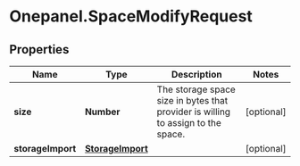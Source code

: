 # Onepanel.SpaceModifyRequest

## Properties
Name | Type | Description | Notes
------------ | ------------- | ------------- | -------------
**size** | **Number** | The storage space size in bytes that provider is willing to assign to the space.  | [optional] 
**storageImport** | [**StorageImport**](StorageImport.md) |  | [optional] 


